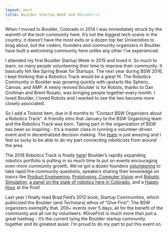 ```yaml
---
layout: post
title: Boulder Startup Week and #GiveFirst
---
```


When I moved to Boulder, Colorado in 2014 I was immediately struck by the warmth of the tech community here. It’s not the biggest tech scene in the country, it doesn’t have the most exits or a dozen top tier Universities to brag about, but the coders, founders and community organizers in Boulder have built a welcoming community here unlike any other I’ve experienced. 

I attended my first Boulder Startup Week in 2015 and loved it. So much to learn, so many people volunteering their time to improve their community. It basically felt like Spring Break for Startups. The next year during BSW 2016, I kept thinking that a Robotics Track would be a great fit. The Robotics Community in Boulder was growing quickly with upstarts like Sphero, Canvas, and AMP. A newly revived Boulder is for Robots, thanks to Dan Grollman and Brent Rosato, was bringing people together every month. I loved Boulder, I loved Robots and I wanted to see the two become more closely associated. 

So I add a Todoist item, due in 8 months to “Contact BSW Organizers about a Robotics Track”. A friendly intro that January to the BSW Organizing team and the Robotics Track was born. Taking part in the organization of BSW has been so inspiring - it’s a master class in running a volunteer-driven event and in decentralized decision making. The [team](http://boulderstartupweek.com/team) is just amazing and I feel so lucky to be able to do my part connecting roboticists from around the area.

The 2018 Robotics Track is finally [here](https://boulderstartupweek2018.sched.com/overview/type/Robotics)! Boulder’s rapidly expanding robotics portfolio is putting in so much time to put on events encouraging even more community growth. We’ve got a dozen founders [volunteering](https://boulderstartupweek2018.sched.com/event/EWWK/robotics-founder-speed-qa) to take rapid fire community questions, speakers sharing their knowledge on topics like [Product Engineering](https://boulderstartupweek2018.sched.com/event/EWWM/mechanical-electrical-engineering-for-robotic-products), [Prototyping, Computer Vision](https://boulderstartupweek2018.sched.com/event/EU2c/building-smart-robots) and [Robotic Simulation](https://boulderstartupweek2018.sched.com/event/EU2Z/how-to-build-a-1000-robots-without-building-a-1000-robots), [a panel on the state of robotics here in Colorado](https://boulderstartupweek2018.sched.com/event/EU2b/special-edition-bsw-boulder-is-for-robots), and a [Happy Hour](https://boulderstartupweek2018.sched.com/event/EU2Y/joint-boulder-is-for-robots-and-women-in-robotics-happy-hour) at the Post!

Last year I finally read Brad Feld’s 2012 book, Startup Communities, which publicized the Boulder (and Techstars) ethos of “Give First”. The BSW organizers exemplify that. 200+ events over 5 days, all for the benefit of the community and all run by volunteers. #GiveFirst is much more than just a great hashtag - it’s the current tying the Boulder startup community together and its greatest asset. I’m proud to do my part to put this event on.


